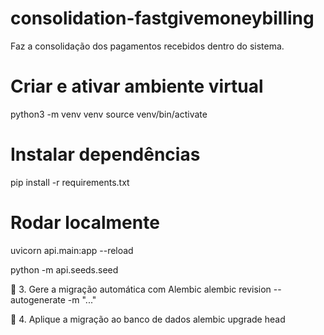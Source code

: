 # consolidation-fastgivemoneybilling

Faz a consolidação dos pagamentos recebidos dentro do sistema.


# Criar e ativar ambiente virtual
python3 -m venv venv
source venv/bin/activate

# Instalar dependências
pip install -r requirements.txt

# Rodar localmente
uvicorn api.main:app --reload



python -m api.seeds.seed


🧱 3. Gere a migração automática com Alembic
alembic revision --autogenerate -m "..."

🔁 4. Aplique a migração ao banco de dados
alembic upgrade head
